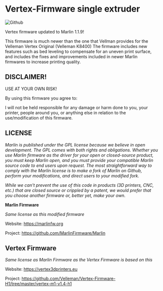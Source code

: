 # Vertex-Firmware single extruder
![Github](https://img.shields.io/badge/license-GPL--3.0-orange)

Vertex firmware updated to Marlin 1.1.9!

This firmware is much newer than the one that Vellman provides for the Velleman Vertex Original (Velleman K8400)
The firmware includes new features such as bed leveling to compensate for an uneven print surface, and includes the fixes and improvements included in newer Marlin firmwares to increase printing quality.

## DISCLAIMER!

USE AT YOUR OWN RISK!

By using this firmware you agree to:

I will not be held responsible for any damage or harm done to you, your printer, people around you, or anything else in relation to the use/modification of this firmware.

## LICENSE

*Marlin is published under the GPL license because we believe in open development. The GPL comes with both rights and obligations. Whether you use Marlin firmware as the driver for your open or closed-source product, you must keep Marlin open, and you must provide your compatible Marlin source code to end users upon request. The most straightforward way to comply with the Marlin license is to make a fork of Marlin on Github, perform your modifications, and direct users to your modified fork.*

*While we can't prevent the use of this code in products (3D printers, CNC, etc.) that are closed source or crippled by a patent, we would prefer that you choose another firmware or, better yet, make your own.*

**Marlin Firmware**

*Same license as this modified firmware*

Website: https://marlinfw.org

Project: https://github.com/MarlinFirmware/Marlin

## Vertex Firmware

*Same license as Marlin Firmware as the Vertex Firmware is based on this*

Website: https://vertex3dprinters.eu

Project: https://github.com/Velleman/Vertex-Firmware-H1/tree/master/vertex-m1-v1.4-h1
